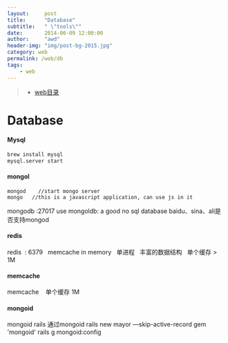 ```yaml
---
layout:     post
title:      "Database"
subtitle:   " \"tools\""
date:       2014-06-09 12:00:00
author:     "awd"
header-img: "img/post-bg-2015.jpg"
category: web
permalink: /web/db
tags:
    - web
---
```

> - [web目录](/web/)

# Database

#### Mysql

```s
brew install mysql
mysql.server start
```

#### mongol

```
mongod    //start mongo server
mongo   //this is a javascript application, can use js in it
```

mongodb :27017
use mongoldb: a good no sql database
baidu、sina、ali是否支持mongod


#### redis
redis  : 6379
  memcache in memory
  单进程
  丰富的数据结构
  单个缓存 > 1M

#### memcache
memcache 
  单个缓存 1M


#### mongoid
mongoid
rails 通过mongoid
rails new mayor —skip-active-record
gem 'mongoid'
rails g mongoid:config









